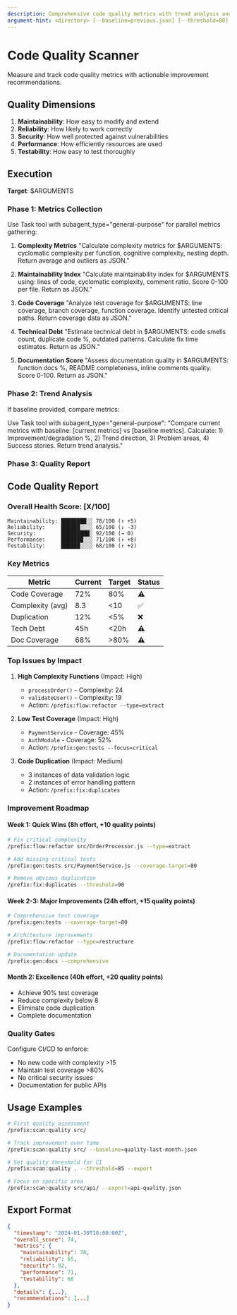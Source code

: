 ```yaml
---
description: Comprehensive code quality metrics with trend analysis and improvement roadmap
argument-hint: <directory> [--baseline=previous.json] [--threshold=80] [--export]
---
```


# Code Quality Scanner

Measure and track code quality metrics with actionable improvement recommendations.

## Quality Dimensions

1. **Maintainability**: How easy to modify and extend
2. **Reliability**: How likely to work correctly
3. **Security**: How well protected against vulnerabilities
4. **Performance**: How efficiently resources are used
5. **Testability**: How easy to test thoroughly

## Execution

**Target**: $ARGUMENTS

### Phase 1: Metrics Collection

Use Task tool with subagent_type="general-purpose" for parallel metrics gathering:

1. **Complexity Metrics**
   "Calculate complexity metrics for $ARGUMENTS: cyclomatic complexity per function, cognitive complexity, nesting depth. Return average and outliers as JSON."

2. **Maintainability Index**
   "Calculate maintainability index for $ARGUMENTS using: lines of code, cyclomatic complexity, comment ratio. Score 0-100 per file. Return as JSON."

3. **Code Coverage**
   "Analyze test coverage for $ARGUMENTS: line coverage, branch coverage, function coverage. Identify untested critical paths. Return coverage data as JSON."

4. **Technical Debt**
   "Estimate technical debt in $ARGUMENTS: code smells count, duplicate code %, outdated patterns. Calculate fix time estimates. Return as JSON."

5. **Documentation Score**
   "Assess documentation quality in $ARGUMENTS: function docs %, README completeness, inline comments quality. Score 0-100. Return as JSON."

### Phase 2: Trend Analysis

If baseline provided, compare metrics:

Use Task tool with subagent_type="general-purpose":
"Compare current metrics with baseline: [current metrics] vs [baseline metrics]. Calculate: 1) Improvement/degradation %, 2) Trend direction, 3) Problem areas, 4) Success stories. Return trend analysis."

### Phase 3: Quality Report

## Code Quality Report

### Overall Health Score: [X/100]

```
Maintainability: ████████░░ 78/100 (↑ +5)
Reliability:     ██████░░░░ 65/100 (↓ -3)
Security:        █████████░ 92/100 (→ 0)
Performance:     ███████░░░ 71/100 (↑ +8)
Testability:     ██████░░░░ 68/100 (↑ +2)
```

### Key Metrics

| Metric           | Current | Target | Status |
| ---------------- | ------- | ------ | ------ |
| Code Coverage    | 72%     | 80%    | ⚠️     |
| Complexity (avg) | 8.3     | <10    | ✅     |
| Duplication      | 12%     | <5%    | ❌     |
| Tech Debt        | 45h     | <20h   | ⚠️     |
| Doc Coverage     | 68%     | >80%   | ⚠️     |

### Top Issues by Impact

1. **High Complexity Functions** (Impact: High)

   - `processOrder()` - Complexity: 24
   - `validateUser()` - Complexity: 19
   - Action: `/prefix:flow:refactor --type=extract`

2. **Low Test Coverage** (Impact: High)

   - `PaymentService` - Coverage: 45%
   - `AuthModule` - Coverage: 52%
   - Action: `/prefix:gen:tests --focus=critical`

3. **Code Duplication** (Impact: Medium)
   - 3 instances of data validation logic
   - 2 instances of error handling pattern
   - Action: `/prefix:fix:duplicates`

### Improvement Roadmap

#### Week 1: Quick Wins (8h effort, +10 quality points)

```bash
# Fix critical complexity
/prefix:flow:refactor src/OrderProcessor.js --type=extract

# Add missing critical tests
/prefix:gen:tests src/PaymentService.js --coverage-target=80

# Remove obvious duplication
/prefix:fix:duplicates --threshold=90
```

#### Week 2-3: Major Improvements (24h effort, +15 quality points)

```bash
# Comprehensive test coverage
/prefix:gen:tests --coverage-target=80

# Architecture improvements
/prefix:flow:refactor --type=restructure

# Documentation update
/prefix:gen:docs --comprehensive
```

#### Month 2: Excellence (40h effort, +20 quality points)

- Achieve 90% test coverage
- Reduce complexity below 8
- Eliminate code duplication
- Complete documentation

### Quality Gates

Configure CI/CD to enforce:

- No new code with complexity >15
- Maintain test coverage >80%
- No critical security issues
- Documentation for public APIs

## Usage Examples

```bash
# First quality assessment
/prefix:scan:quality src/

# Track improvement over time
/prefix:scan:quality src/ --baseline=quality-last-month.json

# Set quality threshold for CI
/prefix:scan:quality . --threshold=85 --export

# Focus on specific area
/prefix:scan:quality src/api/ --export=api-quality.json
```

## Export Format

```json
{
  "timestamp": "2024-01-30T10:00:00Z",
  "overall_score": 74,
  "metrics": {
    "maintainability": 78,
    "reliability": 65,
    "security": 92,
    "performance": 71,
    "testability": 68
  },
  "details": {...},
  "recommendations": [...]
}
```
